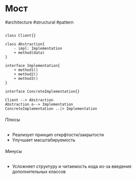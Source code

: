 # Мост
#architecture #structural #pattern 

```plantuml

class Client{}

class Abstraction{
	- impl: Implementation
	+ method(data)
}

interface Implementation{
	+ method1()
	+ method2()
	+ method3()
}

interface ConcreteImplementation{}

Client --> Abstraction
Abstraction o--> Implementation
ConcreteImplementation ..|> Implementation
```

###### Плюсы
- Реализует принцип открфтости/закрытости
- Улучшает масштабируемость
###### Минусы
- Усложняет структуру и читаемость кода из-за введения дополнительных классов